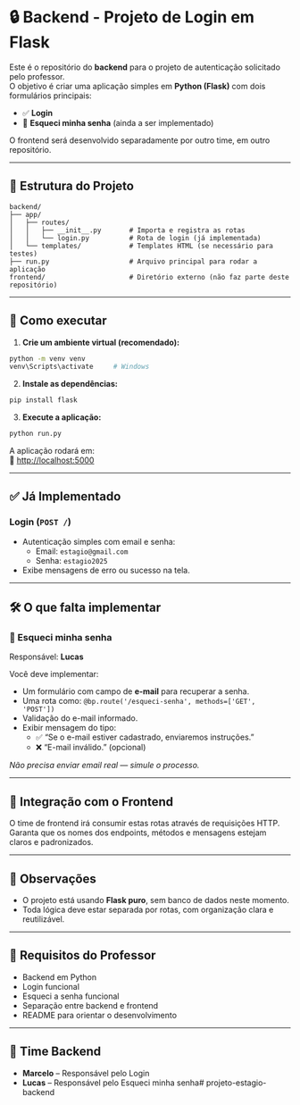 # 🔒 Backend - Projeto de Login em Flask

Este é o repositório do **backend** para o projeto de autenticação solicitado pelo professor.  
O objetivo é criar uma aplicação simples em **Python (Flask)** com dois formulários principais:

- ✅ **Login**
- 🔧 **Esqueci minha senha** (ainda a ser implementado)

O frontend será desenvolvido separadamente por outro time, em outro repositório.

---

## 📁 Estrutura do Projeto

```
backend/
├── app/
│   ├── routes/
│   │   ├── __init__.py       # Importa e registra as rotas
│   │   └── login.py          # Rota de login (já implementada)
│   └── templates/            # Templates HTML (se necessário para testes)
├── run.py                    # Arquivo principal para rodar a aplicação
frontend/                     # Diretório externo (não faz parte deste repositório)
```

---

## 🚀 Como executar

1. **Crie um ambiente virtual (recomendado):**
```bash
python -m venv venv
venv\Scripts\activate     # Windows
```

2. **Instale as dependências:**
```bash
pip install flask
```

3. **Execute a aplicação:**
```bash
python run.py
```

A aplicação rodará em:  
📍 [http://localhost:5000](http://localhost:5000)

---

## ✅ Já Implementado

### Login (`POST /`)
- Autenticação simples com email e senha:
  - Email: `estagio@gmail.com`
  - Senha: `estagio2025`
- Exibe mensagens de erro ou sucesso na tela.

---

## 🛠️ O que falta implementar

### 🔐 Esqueci minha senha

Responsável: **Lucas**

Você deve implementar:

- Um formulário com campo de **e-mail** para recuperar a senha.
- Uma rota como: `@bp.route('/esqueci-senha', methods=['GET', 'POST'])`
- Validação do e-mail informado.
- Exibir mensagem do tipo:
  - ✅ “Se o e-mail estiver cadastrado, enviaremos instruções.”
  - ❌ “E-mail inválido.” (opcional)

*Não precisa enviar email real — simule o processo.*

---

## 🤝 Integração com o Frontend

O time de frontend irá consumir estas rotas através de requisições HTTP.  
Garanta que os nomes dos endpoints, métodos e mensagens estejam claros e padronizados.

---

## 📌 Observações

- O projeto está usando **Flask puro**, sem banco de dados neste momento.
- Toda lógica deve estar separada por rotas, com organização clara e reutilizável.

---

## 📃 Requisitos do Professor

-  Backend em Python
-  Login funcional
-  Esqueci a senha funcional
-  Separação entre backend e frontend
-  README para orientar o desenvolvimento

---

## 👥 Time Backend

- **Marcelo** – Responsável pelo Login
- **Lucas** – Responsável pelo Esqueci minha senha#   p r o j e t o - e s t a g i o - b a c k e n d  
 